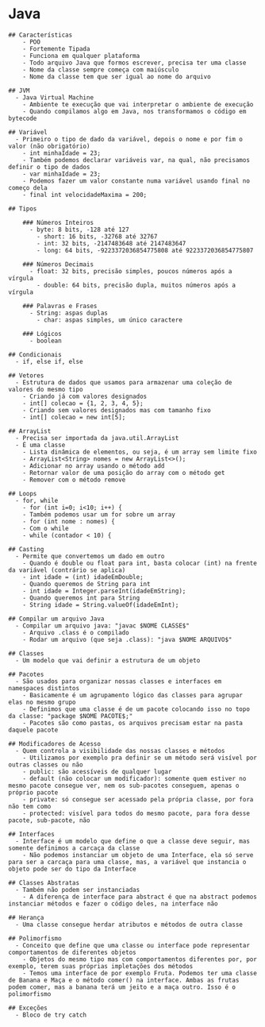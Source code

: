 # Java
  
	## Características
		- POO
		- Fortemente Tipada
		- Funciona em qualquer plataforma
		- Todo arquivo Java que formos escrever, precisa ter uma classe
		- Nome da classe sempre começa com maiúsculo
		- Nome da classe tem que ser igual ao nome do arquivo
		
	## JVM
	  - Java Virtual Machine
		- Ambiente te execução que vai interpretar o ambiente de execução
		- Quando compilamos algo em Java, nos transformamos o código em bytecode
		
	## Variável
	  - Primeiro o tipo de dado da variável, depois o nome e por fim o valor (não obrigatório)
		- int minhaIdade = 23;
		- Também podemos declarar variáveis var, na qual, não precisamos definir o tipo de dados
		- var minhaIdade = 23;
		- Podemos fazer um valor constante numa variável usando final no começo dela
		- final int velocidadeMaxima = 200;
		
	## Tipos
	
		### Números Inteiros
		  - byte: 8 bits, -128 até 127
			- short: 16 bits, -32768 até 32767
			- int: 32 bits, -2147483648 até 2147483647
			- long: 64 bits, -9223372036854775808 até 9223372036854775807
			
		### Números Decimais
		  - float: 32 bits, precisão simples, poucos números após a vírgula
			- double: 64 bits, precisão dupla, muitos números após a vírgula
			
		### Palavras e Frases
		  - String: aspas duplas
			- char: aspas simples, um único caractere
			
		### Lógicos
		  - boolean
			
	## Condicionais
	  - if, else if, else
		
	## Vetores
	  - Estrutura de dados que usamos para armazenar uma coleção de valores do mesmo tipo
		- Criando já com valores designados
		- int[] colecao = {1, 2, 3, 4, 5};
		- Criando sem valores designados mas com tamanho fixo
		- int[] colecao = new int[5];
		
	## ArrayList
	  - Precisa ser importada da java.util.ArrayList
	  - É uma classe
		- Lista dinâmica de elementos, ou seja, é um array sem limite fixo
		- ArrayList<String> nomes = new ArrayList<>();
		- Adicionar no array usando o método add
		- Retornar valor de uma posição do array com o método get
		- Remover com o método remove
		
	## Loops
	  - for, while
		- for (int i=0; i<10; i++) {
		- Também podemos usar um for sobre um array
		- for (int nome : nomes) { 
		- Com o while
		- while (contador < 10) {
		
	## Casting
	  - Permite que convertemos um dado em outro
		- Quando é double ou float para int, basta colocar (int) na frente da variável (contrário se aplica)
		- int idade = (int) idadeEmDouble;
		- Quando queremos de String para int
		- int idade = Integer.parseInt(idadeEmString);
		- Quando queremos int para String
		- String idade = String.valueOf(idadeEmInt);
		
	## Compilar um arquivo Java
	  - Compilar um arquivo java: "javac $NOME CLASSE$"
		- Arquivo .class é o compilado
		- Rodar um arquivo (que seja .class): "java $NOME ARQUIVO$"
		
	## Classes
	  - Um modelo que vai definir a estrutura de um objeto
		
	## Pacotes
	  - São usados para organizar nossas classes e interfaces em namespaces distintos
		- Basicamente é um agrupamento lógico das classes para agrupar elas no mesmo grupo
		- Definimos que uma classe é de um pacote colocando isso no topo da classe: "package $NOME PACOTE$;"
		- Pacotes são como pastas, os arquivos precisam estar na pasta daquele pacote
		
	## Modificadores de Acesso
	  - Quem controla a visibilidade das nossas classes e métodos
		- Utilizamos por exemplo pra definir se um método será visível por outras classes ou não
		- public: são acessíveis de qualquer lugar
		- default (não colocar um modificador): somente quem estiver no mesmo pacote consegue ver, nem os sub-pacotes conseguem, apenas o próprio pacote
		- private: só consegue ser acessado pela própria classe, por fora não tem como
		- protected: visível para todos do mesmo pacote, para fora desse pacote, sub-pacote, não
		
	## Interfaces
	  - Interface é um modelo que define o que a classe deve seguir, mas somente definimos a carcaça da classe
		- Não podemos instanciar um objeto de uma Interface, ela só serve para ser a carcaça para uma classe, mas, a variável que instancia o objeto pode ser do tipo da Interface
		
	## Classes Abstratas
	  - Também não podem ser instanciadas
		- A diferença de interface para abstract é que na abstract podemos instanciar métodos e fazer o código deles, na interface não
		
	## Herança
	  - Uma classe consegue herdar atributos e métodos de outra classe
		
	## Polimorfismo
	  - Conceito que define que uma classe ou interface pode representar comportamentos de diferentes objetos
		- Objetos do mesmo tipo mas com comportamentos diferentes por, por exemplo, terem suas próprias impletações dos métodos
		- Temos uma interface de por exemplo Fruta. Podemos ter uma classe de Banana e Maça e o método comer() na interface. Ambas as frutas podem comer, mas a banana terá um jeito e a maça outro. Isso é o polimorfismo
		
	## Exceções
	  - Bloco de try catch